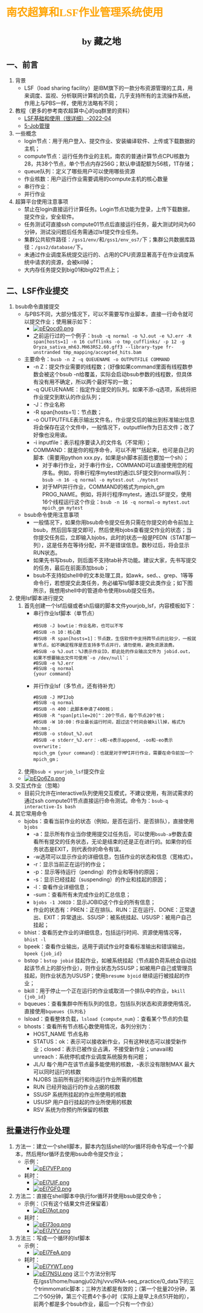# <font face="仿宋" color=orange>南农超算和LSF作业管理系统使用</font>
#  <center><font face="楷体" size=5>by 藏之地</font></center>
## 一、前言
1. 背景
    - LSF（load sharing facility）是IBM旗下的一款分布资源管理的工具，用来调度、监视、分析联网计算机的负载，几乎支持所有的主流操作系统，作用上与PBS一样，使用方法略有不同；
2. 教程（更多的参考南农超算中心的qq群里的资料）
    - [LSF基础和使用（很详细）-2022-04](https://mp.weixin.qq.com/s/u3OQqA7sXyj1iOrrWgUJ1g)
    - [5-Job管理](https://www.bilibili.com/video/BV1dekwY2EiM?spm_id_from=333.788.videopod.sections&vd_source=2523c7055f0985a7f47ca59739b6b086)
3. 一些概念
    - login节点：用于用户登入、提交作业、安装编译软件、上传或下载数据的主机；
    - compute节点：运行任务作业的主机，南农的普通计算节点CPU核数为28，共38个节点，单个节点内存256G；默认申请配额为56核，1T存储；
    - queue队列：定义了哪些用户可以使用哪些资源
    - 作业核数：用户运行作业需要调用的compute主机的核心数量
    - 串行作业：
    - 并行作业
4. 超算平台使用注意事项
    - 禁止在login直接运行计算任务。Login节点功能为登录，上传下载数据，提交作业，安全软件。
    - 任务测试可直接ssh compute01节点后直接运行任务，最大测试时间为60分钟，测试没问题后任务需通过Isf提交作业任务。
    - 集群公共软件路径：`/gss1/env/`和`/gss1/env_os7/`下；集群公共数据库路径：`/gss2/database/`下。
    - 未通过作业调度系统提交运行的、占用的CPU资源显著高于在作业调度系统中请求的资源，会被kill掉；
    - 大内存任务提交到big01和big02节点上；
## 二、LSF作业提交
1. bsub命令直接提交
    - 与PBS不同，大部分情况下，可以不需要写作业脚本，直接一行命令就可以提交作业；使用展示如下：
        - <a href="https://imgse.com/i/pEQocd0"><img src="https://s21.ax1x.com/2025/02/21/pEQocd0.png" alt="pEQocd0.png" border="0"></a>
        - 之前运行过的一个例子：`bsub -q normal -o %J.out -e %J.err -R span[hosts=1] -n 16 cufflinks -o tmp_cufflinks/ -p 12 -g Oryza_sativa_mh63.MH63RS2.60.gff3 --library-type fr-unstranded tmp_mapping/accepted_hits.bam`
    - 主要命令：`busb -n Z -q QUEUENAME -o OUTPUTFILE COMMAND`
        - -n Z：提交作业需要的线程数；（好像如果command里面有线程数参数会被这个bsub -n给覆盖，实际会启动bsub参数的线程数，但具体有没有用不确定，所以两个最好写的一致；
        - -q QUEUENAME：指定作业提交的队列。如果不添-q选项，系统将把作业提交到默认的作业队列；
        - -J：作业名称
        - -R span[hosts=1]：节点数；
        - -o OUTPUTFILE表示输出文件名，作业提交后的输出到标准输出信息将会保存在这个文件中，一般情况下，outputfile作为日志文件；改了好像也没用诶。
        - -i inputfile：表示程序要读入的文件名（不常用）；
        - COMMAND：就是你的程序命令，可以不用""括起来，也可是自己的脚本（需要用python xxx.py，如果是sh脚本前面也要加一个sh）；
            - 对于串行作业，对于串行作业，COMMAND可以直接使用您的程序名。例如，将串行程序mytest的通过LSF提交到normal队列：`bsub -n 16 -q normal -o mytest.out ./mytest`
            - 对于MPI并行作业，COMMAND的格式为mpich_gm PROG_NAME。例如，将并行程序mytest，通过LSF提交，使用16个线程运行这个作业：`bsub -n 16 -q normal-o mytest.out mpich_gm mytest`
    - bsub命令使用注意事项
        - 一般情况下，如果你用bsub命令提交任务只需在你提交的命令前加上bsub，然后回车提交即可，然后使用bjobs查看提交作业的状态；当你提交任务后，立即输入bjobs，此时的状态一般是PEDN（STAT那一列），这是任务在等待分配，并不是错误信息。数秒过后，将会显示RUN状态。
        - 如果先书写bsub，则后面不支持tab补齐功能。建议大家，先书写提交的任务，最后在前面添加bsub；
        - bsub不支持如shell中的文本处理工具，如awk，sed、、grep、1等等命令行，若想提交此类任务，务必编写lsf脚本提交此类作业；如下图所示，我想用shell中的管道命令使用bsub提交任务。
2. 使用lsf脚本进行提交
    1. 首先创建一个lsf后缀或者sh后缀的脚本文件yourjob_lsf，内容模板如下：
        - 串行作业lsf脚本（单节点） 
            ```
            #BSUB -J bowtie：作业名称，也可以不写
            #BSUB -n 10：核心数
            #BSUB -R span[hosts=1]：节点数，生信软件中支持跨节点的比较少，一般就单节点，如不确定程序是否支持多节点并行，请勿使用，避免资源浪费。
            #BSUB -o %J.out：%J表示作业ID，即此处的作业输出文件为 jobid.out，如果不想要输出文件可使用`-o /dev/null`；
            #BSUB -e %J.err
            #BSUB -q normal
            {your command}
            ``` 
        - 并行作业lsf（多节点，还有待补充） 
            ```
            #BSUB -J MPIJob
            #BSUB -q normal
            #BSUB -n 400：此脚本申请了400核；
            #BSUB -R "span[ptile=20]"：20个节点，每个节点20个核；
            #BSUB -W 10:00：作业最长运行时间，超过这个时间会被kill掉，格式为hh:mm；
            #BSUB -o stdout_%J.out 
            #BSUB -e stderr_%J.err：-o和-e表示append, -oo和-eo表示overwrite；
            mpich_gm {your command}：也就是对于MPI并行作业，需要在命令前加一个mpich_gm；
            ```  
    2. 使用`bsub < yourjob_lsf`提交作业
    - <a href="https://imgse.com/i/pEQo6Zq"><img src="https://s21.ax1x.com/2025/02/21/pEQo6Zq.png" alt="pEQo6Zq.png" border="0"></a>
3. 交互式作业（忽略）
    - 目前只允许在interactive队列使用交互模式，不建议使用，有测试需求的通过ssh compute01节点直接运行命令测试。命令为：`bsub-q interactive-Is bash`
4. 其它常用命令
    - bjobs：查看当前作业的状态（例如，是否在运行、是否排队），直接使用`bjobs`
        - -a：显示所有作业当你使用提交过任务后，可以使用`bsub-a`参数去查看所有提交的任务状态，无论是结束的还是正在进行的。如果你的任务状态是EXIT，则代表你的命令有误。
        - -w选项可以显示作业的详细信息，包括作业的状态和信息（宽格式）。
        - -r：显示当前正在运行的作业；
        - -p：显示等待运行（pending）的作业和等待的原因；
        - -s：显示已经挂起（suspending）的作业和挂起的原因；
        - -l：查看作业详细信息；
        - -sum：查看所有未完成作业的汇总信息；
        - `bjobs -1 JOBID`：显示JOBID这个作业的所有信息；
        - 作业的状态有：PREN：正在排队、RUN：正在运行、DONE：正常退出、EXIT：异常退出、SSUSP：被系统挂起、USUSP：被用户自己挂起；
    - bhist：查看历史作业的详细信息，包括运行时间、资源使用情况等，`bhist -l`
    - bpeek：查看作业输出，适用于调试作业时查看标准输出和错误输出，`bpeek {job_id}`
    - bstop：`bstop jobid` 挂起作业，如被系统挂起（节点超负荷系统会自动挂起该节点上的部分作业），则作业状态为SSUSP；如被用户自己或管理员挂起，则作业状态为USUSP；使用`bresume bjoid` 继续运行被挂起的作业；
    - bkill：用于停止一个正在运行的作业或取消一个排队中的作业，`bkill {job_id}`
    - bqueues：查看集群中所有队列的信息，包括队列状态和资源使用情况，直接使用`bqueues {队列名}`
    - lsload：查看整体负载，`lsload {compute_num}`：查看某个节点的负载
    - bhosts：查看所有节点核心数使用情况，各列分别为：
        - HOST_NAME 节点名称
        - STATUS：ok：表示可以接收新作业，只有这种状态可以接受新作业；closed：表示已被作业占满，不接受新作业；unavail和unreach：系统停机或作业调度系统服务有问题；
        - JL/U 每个用户在该节点最多能使用的核数，-表示没有限制MAX 最大可以同时运行的核数
        - NJOBS 当前所有运行和待运行作业所需的核数
        - RUN 已经开始运行的作业占据的核数
        - SSUSP 系统所挂起的作业所使用的核数
        - USUSP 用户自行挂起的作业所使用的核数
        - RSV 系统为你预约所保留的核数
## 批量进行作业处理
1. 方法一：建立一个shell脚本，脚本内包括shell的for循环将命令写成一个个脚本，然后用for循环去使用bsub命令提交作业；
    - 示例：
        - <a href="https://imgse.com/i/pEl7VFP"><img src="https://s21.ax1x.com/2025/02/23/pEl7VFP.png" alt="pEl7VFP.png" border="0"></a>
    - 耗时：
        - <a href="https://imgse.com/i/pEl7UlF"><img src="https://s21.ax1x.com/2025/02/23/pEl7UlF.png" alt="pEl7UlF.png" border="0"></a>
        - <a href="https://imgse.com/i/pEl7GF0"><img src="https://s21.ax1x.com/2025/02/23/pEl7GF0.png" alt="pEl7GF0.png" border="0"></a>
2. 方法二：直接在shell脚本中执行for循环并使用bsub提交命令；
    - 示例：（只有这个结果文件还保留着）
        - <a href="https://imgse.com/i/pEl7Aot"><img src="https://s21.ax1x.com/2025/02/23/pEl7Aot.png" alt="pEl7Aot.png" border="0"></a>
    - 耗时：
        - <a href="https://imgse.com/i/pEl73oq"><img src="https://s21.ax1x.com/2025/02/23/pEl73oq.png" alt="pEl73oq.png" border="0"></a>
        - <a href="https://imgse.com/i/pEl7JYV"><img src="https://s21.ax1x.com/2025/02/23/pEl7JYV.png" alt="pEl7JYV.png" border="0"></a>
3. 方法三：写成一个循环的lsf脚本
    - 示例： 
        - <a href="https://imgse.com/i/pEl7FeA"><img src="https://s21.ax1x.com/2025/02/23/pEl7FeA.png" alt="pEl7FeA.png" border="0"></a>
    - 耗时：
        - <a href="https://imgse.com/i/pEl7YWT"><img src="https://s21.ax1x.com/2025/02/23/pEl7YWT.png" alt="pEl7YWT.png" border="0"></a>
        - <a href="https://imgse.com/i/pEl7NSU"><img src="https://s21.ax1x.com/2025/02/23/pEl7NSU.png" alt="pEl7NSU.png" border="0"></a>
这三个方法分别写在/gss1/home/huangju02/hj/vvv/RNA-seq_practice/0_data下的三个trimmomatic脚本；三种方法都是有效的；（第一个批量20分钟，第二个50分钟，第三个花费4个多小时（实际上是早上8点51开始的），前两个都是多个bsub作业，最后一个只有一个作业）
